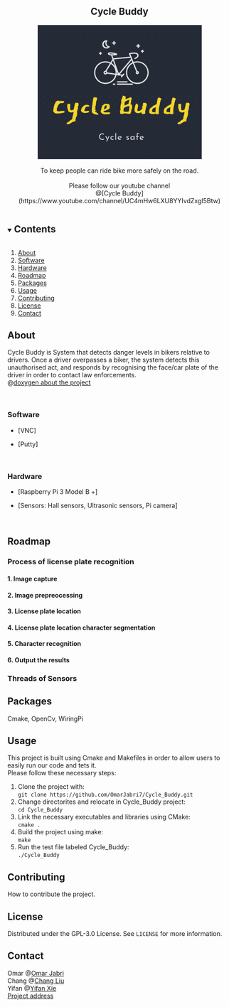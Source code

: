 <h2 align="center">Cycle Buddy</h2>  
<p align="center">
  <a href="https://github.com/OmarJabri7/Cycle_Buddy">
    <img src="https://github.com/Yifan-Xie/Image/blob/Cycle_Buddy/pictures/Logo.png" alt="Logo" >
  </a>
  
  <p align="center">
    To keep people can ride bike more safely on the road.
    <br />
    <br />
    Please follow our youtube channel  
    <br />
    @[Cycle Buddy](https://www.youtube.com/channel/UC4mHw6LXU8YYIvdZxgI5Btw)
    <br />
</div>

<!-- TOC -->
<details open="open">
  <summary><h2 style="display: inline-block">Contents</h2></summary>
  <ol>
    <li><a href="#about">About</a>
    <li><a href="#software">Software</a></li>
    <li><a href="#hardware">Hardware</a></li>       
    </li>
    <li><a href="#roadmap">Roadmap</a></li>
    <li><a href="#Packages">Packages</a>
    <li><a href="#usage">Usage</a></li>
    <li><a href="#contributing">Contributing</a></li>
    <li><a href="#license">License</a></li>
    <li><a href="#contact">Contact</a></li>
  </ol>
</details>

<!-- Project descirption -->
## About
Cycle Buddy is System that detects danger levels in bikers relative to drivers. Once a driver overpasses a biker, the system detects this unauthorised act, and responds by recognising the face/car plate of the driver in order to contact law enforcements.
<br />
@[doxygen about the project](https://yifan-xie.github.io/doxygen/html/index.html)
<br />
<div align="center"> 
<br />  
</div>

### Software
* [VNC]

* [Putty]
<br />

### Hardware
* [Raspberry Pi 3 Model B +]

* [Sensors: Hall sensors, Ultrasonic sensors, Pi camera]

<br />


## Roadmap
### Process of license plate recognition
#### 1. Image capture
#### 2. Image prepreocessing
#### 3. License plate location
#### 4. License plate location character segmentation
#### 5. Character recognition 
#### 6. Output the results

### Threads of Sensors 

<!-- Getting Started -->
## Packages
Cmake, OpenCv, WiringPi

<!-- Usage -->
## Usage
This project is built using Cmake and Makefiles in order to allow users to easily run our code and tets it.<br/>
Please follow these necessary steps: <br/>
1. Clone the project with: <br/>
`git clone https://github.com/OmarJabri7/Cycle_Buddy.git`<br/>
2. Change directorites and relocate in Cycle_Buddy project: <br/>
`cd Cycle_Buddy`<br/>
3. Link the necessary executables and libraries using CMake: <br/>
`cmake .`<br/>
4. Build the project using make: <br/>
`make`<br/>
5. Run the test file labeled Cycle_Buddy: <br/>
`./Cycle_Buddy`<br/>

<!-- Contributing -->
## Contributing
How to contribute the project.

<!-- License -->
## License
Distributed under the GPL-3.0 License. See `LICENSE` for more information.

<!-- Contact Info -->
## Contact
Omar @[Omar Jabri](https://github.com/OmarJabri7)
<br />
Chang @[Chang Liu](https://github.com/Cliu1993)
<br />
Yifan @[Yifan Xie](https://github.com/Yifan-Xie)
<br />
[Project address](https://github.com/OmarJabri7/Cycle_Buddy)

